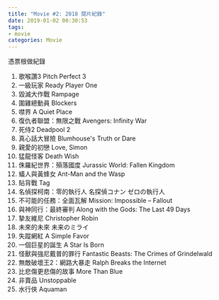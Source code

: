 ```yaml
---
title: "Movie #2: 2018 閱片紀錄"
date: 2019-01-02 00:30:53
tags:
- movie
categories: Movie
---
```


憑票根做紀錄

<!--more-->

1. 歌喉讚3 Pitch Perfect 3
2. 一級玩家 Ready Player One
3. 毀滅大作戰 Rampage
4. 圍雞總動員 Blockers
5. 噤界 A Quiet Place
6. 復仇者聯盟：無限之戰 Avengers: Infinity War
7. 死侍2 Deadpool 2
8. 真心話大冒險 Blumhouse's Truth or Dare
9. 親愛的初戀 Love, Simon
10. 猛龍怪客 Death Wish
11. 侏羅紀世界：殞落國度 Jurassic World: Fallen Kingdom
12. 蟻人與黃蜂女 Ant-Man and the Wasp
13. 貼背戰 Tag
14. 名偵探柯南：零的執行人 名探偵コナン ゼロの執行人
15. 不可能的任務：全面瓦解 Mission: Impossible – Fallout
16. 與神同行：最終審判 Along with the Gods: The Last 49 Days
17. 摯友維尼 Christopher Robin
18. 未來的未來 未来のミライ
19. 失蹤網紅 A Simple Favor
20. 一個巨星的誕生 A Star Is Born
21. 怪獸與強尼戴普的罪行 Fantastic Beasts: The Crimes of Grindelwald
22. 無敵破壞王2：網路大暴走 Ralph Breaks the Internet
23. 比悲傷更悲傷的故事 More Than Blue
24. 非賣品 Unstoppable
25. 水行俠 Aquaman
